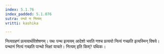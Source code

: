 ```yaml
---
index: 5.1.76
index_padded: 5.1.076
sutra: पन्थो ण नित्यम्
vritti: kashika

---
```

नित्यग्रहणं प्रत्ययार्थविशेषणम्। पथः पन्थ इत्ययम् आदेशो भवति णश्च प्रत्ययो नित्यं गच्छति इत्यस्मिन् विषये। पन्थानं नित्यं गच्छति पान्थो भिक्षां याचते। नित्यम् इति किम्? पथिकः।